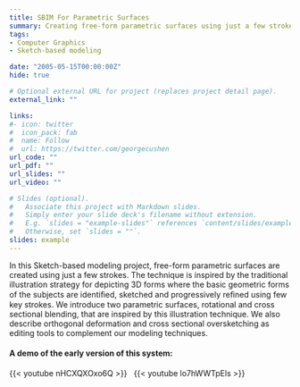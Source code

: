 ```yaml
---
title: SBIM For Parametric Surfaces
summary: Creating free-form parametric surfaces using just a few strokes.
tags:
- Computer Graphics
- Sketch-based modeling

date: "2005-05-15T00:00:00Z"
hide: true

# Optional external URL for project (replaces project detail page).
external_link: ""

links:
#- icon: twitter
#  icon_pack: fab
#  name: Follow
#  url: https://twitter.com/georgecushen
url_code: ""
url_pdf: ""
url_slides: ""
url_video: ""

# Slides (optional).
#   Associate this project with Markdown slides.
#   Simply enter your slide deck's filename without extension.
#   E.g. `slides = "example-slides"` references `content/slides/example-slides.md`.
#   Otherwise, set `slides = ""`.
slides: example
---
```


In this Sketch-based modeling project, free-form parametric surfaces are created using just a few strokes. The technique is inspired by the traditional illustration strategy for depicting 3D forms where the basic geometric forms of the subjects are identiﬁed, sketched and progressively reﬁned using few key strokes. We introduce two parametric surfaces, rotational and cross sectional blending, that are inspired by this illustration technique. We also describe orthogonal deformation and cross sectional oversketching as editing tools to complement our modeling techniques.


#### A demo of the early version of this system:
{{< youtube nHCXQXOxo6Q >}}
&nbsp;
{{< youtube lo7hWWTpEls >}}
